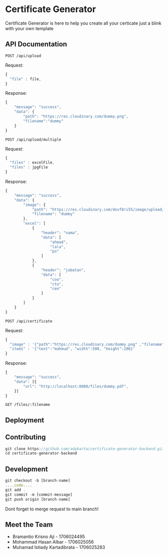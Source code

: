 # Certificate Generator

Certificate Generator is here to help you create all your certicate just a blink with your own template

## API Documentation

```http
POST /api/upload
```

Request:

```javascript
{
  "file" : file,
}
```

Response:

```javascript
{
    "message": "success",
    "data": {
        "path": "https://res.cloudinary.com/dummy.png",
        "filename":"dummy"
    }
}
```

```http
POST /api/upload/multiple
```

Request:

```javascript
{
  "files" : excelFile,
  "files" : jpgFile
}
```

Response:

```javascript
{
    "message": "success",
    "data": {
        "image": {
            "path": "https://res.cloudinary.com/dovf8ri55/image/upload/dummy.png",
            "filename": "dummy"
        },
        "excel": [
            {
                "header": "nama",
                "data": [
                    "ahmad",
                    "lala",
                    "po"
                ]
            },
            {
                "header": "jabatan",
                "data": [
                    "coo",
                    "cto",
                    "ceo"
                ]
            }
        ]
    }
}
```

```http
POST /api/certificate
```

Request:

```javascript
{
  "image" : '{"path":"https://res.cloudinary.com/dummy.png" ,"filename":"dummy"}',
  "item1" : '{"text":"mahmud", "width":500, "height":200}'
}
```

Response:

```javascript
{
    "message": "success",
    "data": [{
        "url": "http://localhost:8080/files/dummy.pdf",
    }]
}
```

```http
GET /files/:filename
```

## Deployment

## Contributing

```javascript
git clone https://github.com/adykarta/certificate-generator-backend.git
cd certificate-generator-backend
```

## Development

```javascript
git checkout -b [branch-name]
....code....
git add .
git commit -m [commit-message]
git push origin [branch-name]
```

Dont forget to merge request to main branch!

## Meet the Team

- Bramantio Krisno Aji - 1706024495
- Mohammad Hasan Albar - 1706025056
- Muhamad Istiady Kartadibrata - 1706025283
